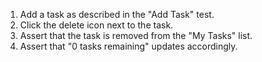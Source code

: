 1. Add a task as described in the "Add Task" test.
2. Click the delete icon next to the task.
3. Assert that the task is removed from the "My Tasks" list.
4. Assert that "0 tasks remaining" updates accordingly.